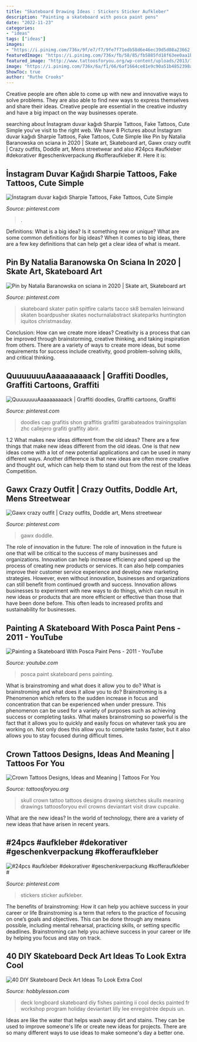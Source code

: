 ```yaml
---
title: "Skateboard Drawing Ideas : Stickers Sticker Aufkleber"
description: "Painting a skateboard with posca paint pens"
date: "2022-11-23"
categories:
- "ideas"
tags: ["ideas"]
images:
- "https://i.pinimg.com/736x/9f/e7/f7/9fe7f71edb58d6e46ec39d5d08a23662.jpg"
featuredImage: "https://i.pinimg.com/736x/fb/58/85/fb5885fd18f63ee0aa1beeace10ed83f.jpg"
featured_image: "http://www.tattoosforyou.org/wp-content/uploads/2013/10/Skull-Crown-Tattoo.jpg"
image: "https://i.pinimg.com/736x/6a/f1/66/6af1664ce81e9c90a51b4852398ad95e--graffiti-characters-graffiti-art.jpg"
ShowToc: true
author: "Ruthe Crooks"
---
```



Creative people are often able to come up with new and innovative ways to solve problems. They are also able to find new ways to express themselves and share their ideas. Creative people are essential in the creative industry and have a big impact on the way businesses operate.

	

		
searching about İnstagram duvar kağıdı Sharpie Tattoos, Fake Tattoos, Cute Simple you've visit to the right web. We have 8 Pictures about İnstagram duvar kağıdı Sharpie Tattoos, Fake Tattoos, Cute Simple like Pin by Natalia Baranowska on sciana in 2020 | Skate art, Skateboard art, Gawx crazy outfit | Crazy outfits, Doddle art, Mens streetwear and also #24pcs #aufkleber #dekorativer #geschenkverpackung #kofferaufkleber #. Here it is:
		
    
## İnstagram Duvar Kağıdı Sharpie Tattoos, Fake Tattoos, Cute Simple

<img loading=lazy src="https://i.pinimg.com/736x/fb/58/85/fb5885fd18f63ee0aa1beeace10ed83f.jpg" onerror="this.onerror=null;this.src='https://tse1.mm.bing.net/th?id=OIP.dPoF37pJFt6lllaJPeGOEgHaLD&amp;pid=15.1';" alt="İnstagram duvar kağıdı Sharpie Tattoos, Fake Tattoos, Cute Simple">

_Source: pinterest.com_

>. 

	

Definitions: What is a big idea? Is it something new or unique? What are some common definitions for big ideas?
When it comes to big ideas, there are a few key definitions that can help get a clear idea of what is meant.

    
## Pin By Natalia Baranowska On Sciana In 2020 | Skate Art, Skateboard Art

<img loading=lazy src="https://i.pinimg.com/originals/31/b0/d0/31b0d0ad19db32dbc82db6b07daa7d86.jpg" onerror="this.onerror=null;this.src='https://tse3.mm.bing.net/th?id=OIP.B2cZIwQY4TCQwEz3jleHsQHaFf&amp;pid=15.1';" alt="Pin by Natalia Baranowska on sciana in 2020 | Skate art, Skateboard art">

_Source: pinterest.com_

>skateboard skater patin spitfire calarts tacco sk8 bemalen leinwand skaten boardpusher skates nocturnalabstract skateparks huntington iquitos christmasday. 

	

Conclusion: How can we create more ideas?
Creativity is a process that can be improved through brainstorming, creative thinking, and taking inspiration from others. There are a variety of ways to create more ideas, but some requirements for success include creativity, good problem-solving skills, and critical thinking.

    
## QuuuuuuuAaaaaaaaaack | Graffiti Doodles, Graffiti Cartoons, Graffiti

<img loading=lazy src="https://i.pinimg.com/736x/6a/f1/66/6af1664ce81e9c90a51b4852398ad95e--graffiti-characters-graffiti-art.jpg" onerror="this.onerror=null;this.src='https://tse4.mm.bing.net/th?id=OIP.W3PJyRy2Eiy8h0_34ZzZkQHaLH&amp;pid=15.1';" alt="QuuuuuuuAaaaaaaaaack | Graffiti doodles, Graffiti cartoons, Graffiti">

_Source: pinterest.com_

>doodles cap grafitis shon graffitis grafitti garabateados trainingsplan zhc callejero grafiti graffity abrir. 

	

1.2 What makes new ideas different from the old ideas?
There are a few things that make new ideas different from the old ideas. One is that new ideas come with a lot of new potential applications and can be used in many different ways. Another difference is that new ideas are often more creative and thought out, which can help them to stand out from the rest of the Ideas Competition.

    
## Gawx Crazy Outfit | Crazy Outfits, Doddle Art, Mens Streetwear

<img loading=lazy src="https://i.pinimg.com/736x/cd/a1/70/cda170041b3d713238d49f51771761d7.jpg" onerror="this.onerror=null;this.src='https://tse3.mm.bing.net/th?id=OIP.CgDu0iUbR_oPioZo4xOFIgHaNK&amp;pid=15.1';" alt="Gawx crazy outfit | Crazy outfits, Doddle art, Mens streetwear">

_Source: pinterest.com_

>gawx doddle. 

	

The role of innovation in the future:
The role of innovation in the future is one that will be critical to the success of many businesses and organizations. Innovation can help increase efficiency and speed up the process of creating new products or services. It can also help companies improve their customer service experience and develop new marketing strategies.
However, even without innovation, businesses and organizations can still benefit from continued growth and success. Innovation allows businesses to experiment with new ways to do things, which can result in new ideas or products that are more efficient or effective than those that have been done before. This often leads to increased profits and sustainability for businesses.

    
## Painting A Skateboard With Posca Paint Pens - 2011 - YouTube

<img loading=lazy src="http://i.ytimg.com/vi/OMRKAqlMTwg/maxresdefault.jpg" onerror="this.onerror=null;this.src='https://tse3.mm.bing.net/th?id=OIP.a0GXazR4vTnRElNHL1WoxgHaEK&amp;pid=15.1';" alt="Painting a Skateboard With Posca Paint Pens - 2011 - YouTube">

_Source: youtube.com_

>posca paint skateboard pens painting. 

	

What is brainstroming and what does it allow you to do?
What is brainstroming and what does it allow you to do? Brainstroming is a Phenomenon which refers to the sudden increase in focus and concentration that can be experienced when under pressure. This phenomenon can be used for a variety of purposes such as achieving success or completing tasks. What makes brainstroming so powerful is the fact that it allows you to quickly and easily focus on whatever task you are working on. Not only does this allow you to complete tasks faster, but it also allows you to stay focused during difficult times.

    
## Crown Tattoos Designs, Ideas And Meaning | Tattoos For You

<img loading=lazy src="http://www.tattoosforyou.org/wp-content/uploads/2013/10/Skull-Crown-Tattoo.jpg" onerror="this.onerror=null;this.src='https://tse4.mm.bing.net/th?id=OIP.YvQEAYj7jTRCcfxZZUADdwHaLC&amp;pid=15.1';" alt="Crown Tattoos Designs, Ideas and Meaning | Tattoos For You">

_Source: tattoosforyou.org_

>skull crown tattoo tattoos designs drawing sketches skulls meaning drawings tattoosforyou evil crowns deviantart visit draw cupcake. 

	

What are the new ideas?
In the world of technology, there are a variety of new ideas that have arisen in recent years.

    
## #24pcs #aufkleber #dekorativer #geschenkverpackung #kofferaufkleber #

<img loading=lazy src="https://i.pinimg.com/736x/9f/e7/f7/9fe7f71edb58d6e46ec39d5d08a23662.jpg" onerror="this.onerror=null;this.src='https://tse3.mm.bing.net/th?id=OIP.vK9QVz-R_vAFAkqRgRyN3AHaKL&amp;pid=15.1';" alt="#24pcs #aufkleber #dekorativer #geschenkverpackung #kofferaufkleber #">

_Source: pinterest.com_

>stickers sticker aufkleber. 

	

The benefits of brainstroming: How it can help you achieve success in your career or life
Brainstroming is a term that refers to the practice of focusing on one’s goals and objectives. This can be done through any means possible, including mental rehearsal, practicing skills, or setting specific deadlines. Brainstroming can help you achieve success in your career or life by helping you focus and stay on track.

    
## 40 DIY Skateboard Deck Art Ideas To Look Extra Cool

<img loading=lazy src="http://hobbylesson.com/wp-content/uploads/2018/12/DIY-Skateboard-Deck-Art-Ideas-1-1.jpg" onerror="this.onerror=null;this.src='https://tse1.mm.bing.net/th?id=OIP.1Xbjo02aDLR7RjL1Dll7xQHaL2&amp;pid=15.1';" alt="40 DIY Skateboard Deck Art Ideas To Look Extra Cool">

_Source: hobbylesson.com_

>deck longboard skateboard diy fishes painting ii cool decks painted fr workshop program holiday deviantart lilly lee enregistrée depuis un. 

	

Ideas are like the water that helps wash away dirt and stains. They can be used to improve someone's life or create new ideas for projects. There are so many different ways to use ideas to make someone's day a better one.

